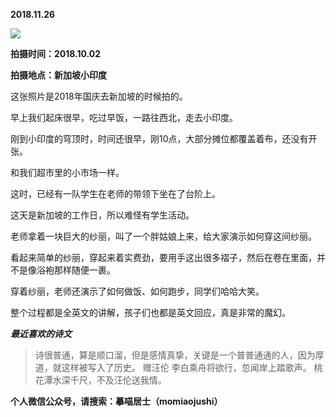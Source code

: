 
          
            
**2018.11.26**



![](//upload-images.jianshu.io/upload_images/51001-bfa6d474a742ee4a.jpg)




**拍摄时间：2018.10.02**

**拍摄地点：新加坡小印度**

这张照片是2018年国庆去新加坡的时候拍的。

早上我们起床很早，吃过早饭，一路往西北，走去小印度。

刚到小印度的穹顶时，时间还很早，刚10点，大部分摊位都覆盖着布，还没有开张。

和我们超市里的小市场一样。

这时，已经有一队学生在老师的带领下坐在了台阶上。

这天是新加坡的工作日，所以难怪有学生活动。

老师拿着一块巨大的纱丽，叫了一个胖姑娘上来，给大家演示如何穿这间纱丽。

看起来简单的纱丽，穿起来着实费劲，要用手这出很多褶子，然后在卷在里面，并不是像浴袍那样随便一裹。

穿着纱丽，老师还演示了如何做饭、如何跑步，同学们哈哈大笑。

整个过程都是全英文的讲解，孩子们也都是英文回应，真是非常的魔幻。


***最近喜欢的诗文***
>诗很普通，算是顺口溜，但是感情真挚，关键是一个普普通通的人，因为厚道，就这样被写入了历史。
赠汪伦
李白乘舟将欲行，忽闻岸上踏歌声。
桃花潭水深千尺，不及汪伦送我情。




**个人微信公众号，请搜索：摹喵居士（momiaojushi）**

          
        
